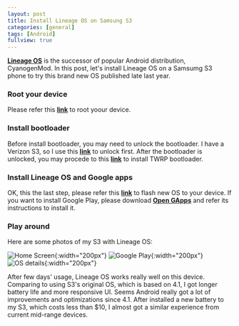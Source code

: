 ```yaml
---
layout: post
title: Install Lineage OS on Samsung S3
categories: [general]
tags: [Android]
fullview: true
---
```

**[Lineage OS](https://en.wikipedia.org/wiki/LineageOS)** is the successor of popular Android distribution, CyanogenMod. In this post, let's install Lineage OS on a Samsumg S3 phone to try this brand new OS published late last year.
### Root your device
Please refer this **[link](https://www.kingoapp.com/root-tutorials/how-to-root-galaxy-s3.htm)** to root yoour device.
### Install bootloader
Before install bootloader, you may need to unlock the bootloader. I have a Verizon S3, so I use this **[link](http://senp4i.com/how-to-unlock-the-bootloader-of-samsung-galaxy-s3)** to unlock first. After the bootloader is unlocked, you may procede to this **[link](http://teamw.in/project/twrp2/102/)** to install TWRP bootloader.
### Install Lineage OS and Google apps
OK, this the last step, please refer this **[link](http://www.lineageosrom.com/2016/12/rom-download-lineage-os-for-galaxy-s3.html)** to flash new OS to your device. If you want to install Google Play, please download **[Open GApps](http://opengapps.org/)** and refer its instructions to install it.
### Play around
Here are some photos of my S3 with Lineage OS:

![Home Screen](../../images/2017-03-21/home.jpg){:width="200px"}
![Google Play](../../images/2017-03-21/play.jpg){:width="200px"}
![OS details](../../images/2017-03-21/details.jpg){:width="200px"}

After few days' usage, Lineage OS works really well on this device. Comparing to using S3's original OS, which is based on 4.1, I got longer battery life and more responsive UI. Seems Android really got a lot of improvements and optimizations since 4.1. After installed a new battery to my S3, which costs less than $10, I almost got a similar experience from current mid-range devices.